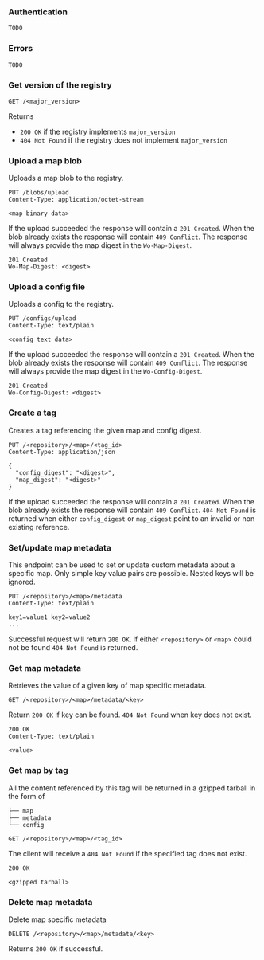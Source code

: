 ### Authentication

`TODO`

### Errors

`TODO`

### Get version of the registry

```
GET /<major_version>
```

Returns 
* `200 OK` if the registry implements `major_version`
* `404 Not Found` if the registry does not implement `major_version`

### Upload a map blob

Uploads a map blob to the registry.

```
PUT /blobs/upload
Content-Type: application/octet-stream

<map binary data>
```

If the upload succeeded the response will contain a `201 Created`. When the blob already exists the response will contain `409 Conflict`.
The response will always provide the map digest in the `Wo-Map-Digest`.

```
201 Created
Wo-Map-Digest: <digest>
```

### Upload a config file

Uploads a config to the registry.

```
PUT /configs/upload
Content-Type: text/plain

<config text data>
```

If the upload succeeded the response will contain a `201 Created`. When the blob already exists the response will contain `409 Conflict`.
The response will always provide the map digest in the `Wo-Config-Digest`.

```
201 Created
Wo-Config-Digest: <digest>
```

### Create a tag

Creates a tag referencing the given map and config digest.

```
PUT /<repository>/<map>/<tag_id>
Content-Type: application/json

{
  "config_digest": "<digest>",
  "map_digest": "<digest>"
}
```

If the upload succeeded the response will contain a `201 Created`. When the blob already exists the response will contain `409 Conflict`. 
`404 Not Found` is returned when either `config_digest` or `map_digest` point to an invalid or non existing reference.

### Set/update map metadata

This endpoint can be used to set or update custom metadata about a specific map. Only simple key value pairs are possible. Nested keys will be ignored.

```
PUT /<repository>/<map>/metadata
Content-Type: text/plain

key1=value1 key2=value2
...
```

Successful request will return `200 OK`. If either `<repository>` or `<map>` could not be found `404 Not Found` is returned.

### Get map metadata

Retrieves the value of a given key of map specific metadata.

```
GET /<repository>/<map>/metadata/<key>
```

Return `200 OK` if key can be found. `404 Not Found` when key does not exist.

```
200 OK
Content-Type: text/plain

<value>
```

### Get map by tag

All the content referenced by this tag will be returned in a gzipped tarball in the form of

```
├── map
├── metadata
└── config
```

```
GET /<repository>/<map>/<tag_id>
```

The client will receive a `404 Not Found` if the specified tag does not exist.

```
200 OK

<gzipped tarball>
```

### Delete map metadata

Delete map specific metadata

```
DELETE /<repository>/<map>/metadata/<key>
```

Returns `200 OK` if successful. 



